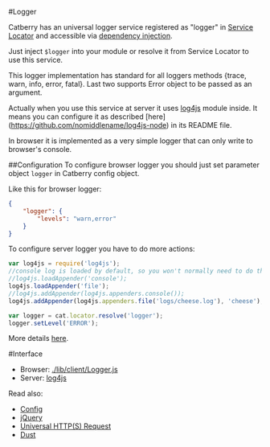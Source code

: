 #Logger

Catberry has an universal logger service registered as "logger" in 
[Service Locator](../service-locator.md) and accessible via 
[dependency injection](../dependency-injection.md).

Just inject `$logger` into your module or resolve it from 
Service Locator to use this service.

This logger implementation has standard for all loggers methods 
{trace, warn, info, error, fatal}. 
Last two supports Error object to be passed as an argument.

Actually when you use this service at server it uses 
[log4js](https://www.npmjs.org/package/log4js) module inside. 
It means you can configure it as described [here]
(https://github.com/nomiddlename/log4js-node) in its README file.

In browser it is implemented as a very simple logger that can only write 
to browser's console.

##Configuration
To configure browser logger you should just set parameter object `logger` in 
Catberry config object.

Like this for browser logger:
```json
{
	"logger": {
		"levels": "warn,error"
	}
}
```

To configure server logger you have to do more actions:
```javascript
var log4js = require('log4js'); 
//console log is loaded by default, so you won't normally need to do this
//log4js.loadAppender('console');
log4js.loadAppender('file');
//log4js.addAppender(log4js.appenders.console());
log4js.addAppender(log4js.appenders.file('logs/cheese.log'), 'cheese');

var logger = cat.locator.resolve('logger');
logger.setLevel('ERROR');
```

More details [here](https://github.com/nomiddlename/log4js-node#usage).

#Interface

* Browser: [./lib/client/Logger.js](../../../browser/Logger.js)
* Server: [log4js](https://www.npmjs.org/package/log4js)

Read also:

* [Config](config.md)
* [jQuery](jquery.md)
* [Universal HTTP(S) Request](universal-http-request.md)
* [Dust](dust.md)